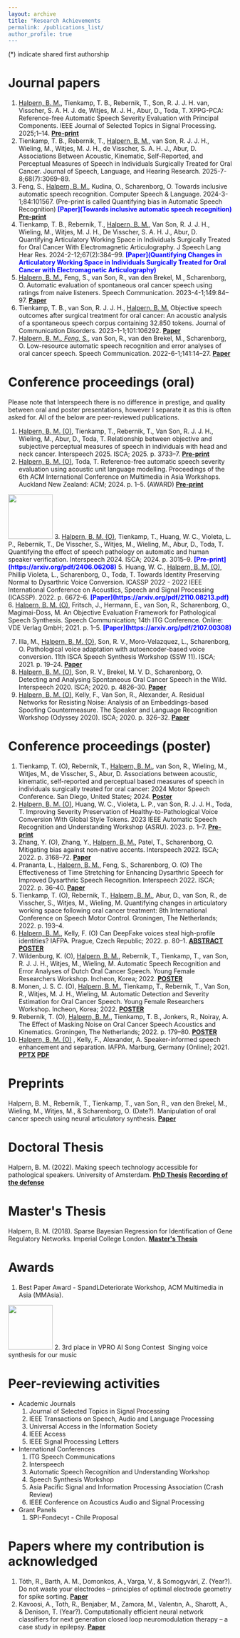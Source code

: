 ```yaml
---
layout: archive
title: "Research Achievements
permalink: /publications_list/
author_profile: true
---
```


(*) indicate shared first authorship

Journal papers
======

1. <u>Halpern, B. M.</u>, Tienkamp, T. B., Rebernik, T., Son, R. J. J. H. van, Visscher, S. A. H. J. de, Witjes, M. J. H., Abur, D., Toda, T. XPPG-PCA: Reference-free Automatic Speech Severity Evaluation with Principal Components. IEEE Journal of Selected Topics in Signal Processing. 2025;1–14.
<span style="color:blue"><b>[Pre-print](https://arxiv.org/pdf/2510.00657)</b></span>
2. Tienkamp, T. B., Rebernik, T., <u>Halpern, B. M.</u>, van Son, R. J. J. H., Wieling, M., Witjes, M. J. H., de Visscher, S. A. H. J., Abur, D. Associations Between Acoustic, Kinematic, Self-Reported, and Perceptual Measures of Speech in Individuals Surgically Treated for Oral Cancer. Journal of Speech, Language, and Hearing Research. 2025-7-8;68(7):3069–89.
3. Feng, S., <u>Halpern, B. M.</u>, Kudina, O., Scharenborg, O. Towards inclusive automatic speech recognition. Computer Speech & Language. 2024-3-1;84:101567. (Pre-print is called Quantifying bias in Automatic Speech Recognition)
<span style="color:blue"><b>[Paper](Towards inclusive automatic speech recognition)</b></span>
<span style="color:blue"><b>[Pre-print](https://arxiv.org/pdf/2103.15122)</b></span>
4. Tienkamp, T. B., Rebernik, T., <u>Halpern, B. M.</u>, Van Son, R. J. J. H., Wieling, M., Witjes, M. J. H., De Visscher, S. A. H. J., Abur, D. Quantifying Articulatory Working Space in Individuals Surgically Treated for Oral Cancer With Electromagnetic Articulography. J Speech Lang Hear Res. 2024-2-12;67(2):384–99.
<span style="color:blue"><b>[Paper](Quantifying Changes in Articulatory Working Space in Individuals Surgically Treated for Oral
Cancer with Electromagnetic Articulography)</b></span>
5. <u>Halpern, B. M.</u>, Feng, S., van Son, R., van den Brekel, M., Scharenborg, O. Automatic evaluation of spontaneous oral cancer speech using ratings from naive listeners. Speech Communication. 2023-4-1;149:84–97.
<span style="color:blue"><b>[Paper](https://www.sciencedirect.com/science/article/pii/S016763932300047X)</b></span>
6. Tienkamp, T. B., van Son, R. J. J. H., <u>Halpern, B. M.</u> Objective speech outcomes after surgical treatment for oral cancer: An acoustic analysis of a spontaneous speech corpus containing 32.850 tokens. Journal of Communication Disorders. 2023-1-1;101:106292.
<span style="color:blue"><b>[Paper](https://www.sciencedirect.com/science/article/pii/S0021992422001101)</b></span> 
7. <u>Halpern, B. M.*, Feng, S.*</u>, van Son, R., van den Brekel, M., Scharenborg, O. Low-resource automatic speech recognition and error analyses of oral cancer speech. Speech Communication. 2022-6-1;141:14–27.
<span style="color:blue"><b>[Paper](https://www.sciencedirect.com/science/article/pii/S0167639322000620)</b></span>
   
Conference proceedings (oral)
======
Please note that Interspeech there is no difference in prestige, and quality between oral and poster presentations, however I separate it as this is often asked for.
All of the below are peer-reviewed publications.

1. <u>Halpern, B. M. (O)</u>, Tienkamp, T., Rebernik, T., Van Son, R. J. J. H., Wieling, M., Abur, D., Toda, T. Relationship between objective and subjective perceptual measures of speech in individuals with head and neck cancer. Interspeech 2025. ISCA; 2025. p. 3733–7.
<span style="color:blue"><b>[Pre-print](https://arxiv.org/pdf/2507.21426.pdf)</b></span>
2. <u>Halpern, B. M. (O)</u>, Toda, T. Reference-free automatic speech severity evaluation using acoustic unit language modelling. Proceedings of the 6th ACM International Conference on Multimedia in Asia Workshops. Auckland New Zealand: ACM; 2024. p. 1–5. (AWARD)
<span style="color:blue"><b>[Pre-print](https://arxiv.org/pdf/2510.00639)</b></span>
<img src="https://karkirowle.github.io/images/award.png" style="width: 100px;">
3. <u>Halpern, B. M. (O)</u>, Tienkamp, T., Huang, W. C., Violeta, L. P., Rebernik, T., De Visscher, S., Witjes, M., Wieling, M., Abur, D., Toda, T. Quantifying the effect of speech pathology on automatic and human speaker verification. Interspeech 2024. ISCA; 2024. p. 3015–9.
<span style="color:blue"><b>[Pre-print](https://arxiv.org/pdf/2406.06208)</b></span>
5. Huang, W. C., <u>Halpern, B. M. (O)</u>, Phillip Violeta, L., Scharenborg, O., Toda, T. Towards Identity Preserving Normal to Dysarthric Voice Conversion. ICASSP 2022 - 2022 IEEE International Conference on Acoustics, Speech and Signal Processing (ICASSP). 2022. p. 6672–6.
<span style="color:blue"><b>[Paper](https://arxiv.org/pdf/2110.08213.pdf)</b></span>
6. <u>Halpern, B. M. (O)</u>, Fritsch, J., Hermann, E., van Son, R., Scharenborg, O., Magimai-Doss, M. An Objective Evaluation Framework for Pathological Speech Synthesis. Speech Communication; 14th ITG Conference. Online: VDE Verlag GmbH; 2021. p. 1–5.
<span style="color:blue"><b>[Paper](https://arxiv.org/pdf/2107.00308)</b></span> 

7. Illa, M., <u>Halpern, B. M. (O)</u>, Son, R. V., Moro-Velazquez, L., Scharenborg, O. Pathological voice adaptation with autoencoder-based voice conversion. 11th ISCA Speech Synthesis Workshop (SSW 11). ISCA; 2021. p. 19–24.
<span style="color:blue"><b>[Paper](https://arxiv.org/pdf/2106.08427)</b></span>
8. <u>Halpern, B. M. (O)</u>, Son, R. V., Brekel, M. V. D., Scharenborg, O. Detecting and Analysing Spontaneous Oral Cancer Speech in the Wild. Interspeech 2020. ISCA; 2020. p. 4826–30.
<span style="color:blue"><b>[Paper](https://arxiv.org/pdf/2007.14205)</b></span>
9. <u>Halpern, B. M. (O)</u>, Kelly, F., Van Son, R., Alexander, A. Residual Networks for Resisting Noise: Analysis of an Embeddings-based Spoofing Countermeasure. The Speaker and Language Recognition Workshop (Odyssey 2020). ISCA; 2020. p. 326–32.
<span style="color:blue"><b>[Paper](https://oxfordwaveresearch.com/wp-content/uploads/2020/04/Odyssey2020_spoofingResNet_Halpern_et_al.pdf)</b></span>



Conference proceedings (poster)
====
1. Tienkamp, T. (O), Rebernik, T., <u>Halpern, B. M.</u>, van Son, R., Wieling, M., Witjes, M., de Visscher, S., Abur, D. Associations between acoustic, kinematic, self-reported and perceptual based measures of speech in individuals surgically treated for oral cancer: 2024 Motor Speech Conference. San Diego, United States; 2024.
<span style="color:blue"><b>[Poster](https://karkirowle.github.io/images/posters/associations_poster_madonna.pdf)</b></span>
2. <u>Halpern, B. M. (O)</u>, Huang, W. C., Violeta, L. P., van Son, R. J. J. H., Toda, T. Improving Severity Preservation of Healthy-to-Pathological Voice Conversion With Global Style Tokens. 2023 IEEE Automatic Speech Recognition and Understanding Workshop (ASRU). 2023. p. 1–7.
<span style="color:blue"><b>[Pre-print](https://arxiv.org/pdf/2310.02570)</b></span>
3. Zhang, Y. (O), Zhang, Y., <u>Halpern, B. M.</u>, Patel, T., Scharenborg, O. Mitigating bias against non-native accents. Interspeech 2022. ISCA; 2022. p. 3168–72.
<span style="color:blue"><b>[Paper](https://www.isca-speech.org/archive/pdfs/interspeech_2022/zhang22n_interspeech.pdf)</b></span>
4. Prananta, L., <u>Halpern, B. M.</u>, Feng, S., Scharenborg, O. (O) The Effectiveness of Time Stretching for Enhancing Dysarthric Speech for Improved Dysarthric Speech Recognition. Interspeech 2022. ISCA; 2022. p. 36–40.
<span style="color:blue"><b>[Paper](https://arxiv.org/pdf/2201.04908.pdf)</b></span>
5.  Tienkamp, T. (O), Rebernik, T., <u>Halpern, B. M.</u>, Abur, D., van Son, R., de Visscher, S., Witjes, M., Wieling, M. Quantifying changes in articulatory working space following oral cancer treatment: 8th International Conference on Speech Motor Control. Groningen, The Netherlands; 2022. p. 193–4.
6.  <u>Halpern, B. M.</u>, Kelly, F. (O) Can DeepFake voices steal high-profile identities? IAFPA. Prague, Czech Republic; 2022. p. 80–1.
<span style="color:blue"><b>[ABSTRACT](https://oxfordwaveresearch.com/wp-content/uploads/2022/07/Abstract-Can-DeepFake-voices-steal-high-profile-identities.pdf) [POSTER](https://oxfordwaveresearch.com/wp-content/uploads/2022/07/Poster-Can-DeepFake-voices-steal-high-profile-identities.pdf)</b></span>
7. Wildenburg, K. (O), <u>Halpern, B. M.</u>, Rebernik, T., Tienkamp, T., van Son, R. J. J. H., Witjes, M., Wieling, M. Automatic Speech Recognition and Error Analyses of Dutch Oral Cancer Speech. Young Female Researchers Workshop. Incheon, Korea; 2022.
<span style="color:blue"><b>[POSTER](https://karkirowle.github.io/images/kirsten2022_YFRW_poster.pdf)</b></span>
8. Monen, J. S. C. (O), <u>Halpern, B. M.</u>, Tienkamp, T., Rebernik, T., Van Son, R., Witjes, M. J. H., Wieling, M. Automatic Detection and Severity Estimation for Oral Cancer Speech. Young Female Researchers Workshop. Incheon, Korea; 2022.
<span style="color:blue"><b>[POSTER](https://karkirowle.github.io/images/monen2022_poster.pdf)</b></span>
9. Rebernik, T. (O), <u>Halpern, B. M.</u>, Tienkamp, T. B., Jonkers, R., Noiray, A. The Effect of Masking Noise on Oral Cancer Speech Acoustics and Kinematics. Groningen, The Netherlands; 2022. p. 179–80.
<span style="color:blue"><b>[POSTER](https://karkirowle.github.io/images/tienkamp2022_SMCPoster.pdf)</b></span>
10. <u>Halpern, B. M. (O)</u> , Kelly, F., Alexander, A. Speaker-informed speech enhancement and separation. IAFPA. Marburg, Germany (Online); 2021.
<span style="color:blue"><b>[PPTX](https://karkirowle.github.io/files/speech_enhancement_iafpa_2021.pptx) [PDF](https://karkirowle.github.io/files/speech_enhancement_iafpa_2021.pdf)</b></span>


Preprints 
======
Halpern, B. M., Rebernik, T., Tienkamp, T., van Son, R., van den Brekel, M., Wieling, M., Witjes, M., & Scharenborg, O. (Date?). Manipulation of oral cancer speech using neural articulatory synthesis.
<span style="color:blue"><b>[Paper](https://arxiv.org/pdf/2203.17072.pdf)</b></span>





Doctoral Thesis
=======
Halpern, B. M. (2022). Making speech technology accessible for pathological speakers. University of Amsterdam.
<span style="color:blue"><b>[PhD Thesis](https://dare.uva.nl/search?identifier=6135311c-3590-415e-b1fa-d7eeebde516c)</b></span>
<span style="color:blue"><b>[Recording of the defense](https://drive.google.com/file/d/1qmd97M0mNEzdmRQiFu4FA_0L_WsItMm_/view?usp=sharing)</b></span>

Master's Thesis 
=======
Halpern, B. M. (2018). Sparse Bayesian Regression for Identification of Gene Regulatory Networks. Imperial College London.
<span style="color:blue"><b>[Master's Thesis](https://github.com/karkirowle/sysidProject/blob/master/VanillaID/thesis/Thesis_Halpern_2018_v3.pdf)</b></span>

Awards
======
1. Best Paper Award - SpandLDeteriorate Workshop, ACM Multimedia in Asia (MMAsia).
<img src="https://karkirowle.github.io/images/award.png" style="width: 100px;">
2. 3rd place in VPRO AI Song Contest  Singing voice synthesis for our music

Peer-reviewing activities
======
- Academic Journals
    1. Journal of Selected Topics in Signal Processing
    2. IEEE Transactions on Speech, Audio and Language Processing
    3. Universal Access in the Information Society
    4. IEEE Access
    5. IEEE Signal Processing Letters
- International Conferences
    1. ITG Speech Communications
    2. Interspeech
    3. Automatic Speech Recognition and Understanding Workshop
    4. Speech Synthesis Workshop
    5. Asia Pacific Signal and Information Processing Association (Crash Review)
    6. IEEE Conference on Acoustics Audio and Signal Processing
- Grant Panels
    1. SPI-Fondecyt - Chile Proposal

Papers where my contribution is acknowledged
=====
1. Tóth, R., Barth, A. M., Domonkos, A., Varga, V., & Somogyvári, Z. (Year?). Do not waste your electrodes – principles of optimal electrode geometry for spike sorting.
<span style="color:blue"><b>[Paper](https://iopscience.iop.org/article/10.1088/1741-2552/ac0f49/pdf)</b></span>
2. Kavoosi, A., Toth, R., Benjaber, M., Zamora, M., Valentın, A., Sharott, A., & Denison, T. (Year?). Computationally efficient neural network classifiers for next generation closed loop neuromodulation therapy – a case study in epilepsy.
<span style="color:blue"><b>[Paper](https://arxiv.org/pdf/2204.12938.pdf)</b></span>
